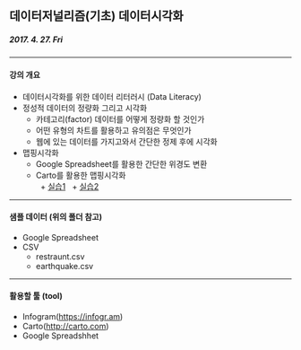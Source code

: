 ## 데이터저널리즘(기초) 데이터시각화
##### 2017. 4. 27. Fri
----------

#### 강의 개요
+ 데이터시각화를 위한 데이터 리터러시 (Data Literacy)
+ 정성적 데이터의 정량화 그리고 시각화
  + 카테고리(factor) 데이터를 어떻게 정량화 할 것인가
  + 어떤 유형의 차트를 활용하고 유의점은 무엇인가
  + 웹에 있는 데이터를 가지고와서 간단한 정제 후에 시각화
+ 맵핑시각화 
  + Google Spreadsheet를 활용한 간단한 위경도 변환
  + Carto를 활용한 맵핑시각화  
    + [실습1](https://woons.carto.com/builder/9497ebfe-f8bc-11e6-8294-0e3ff518bd15/embed)
    + [실습2](https://woons.carto.com/builder/ab10af62-2b0f-11e7-a3d4-0e3a376473ab/embed)
 ----------
 
 #### 샘플 데이터 (위의 폴더 참고)
+ Google Spreadsheet
+ CSV
  + restraunt.csv
  + earthquake.csv
 
 ----------
#### 활용할 툴 (tool)
+ Infogram(https://infogr.am)
+ Carto(http://carto.com)
+ Google Spreadshhet
